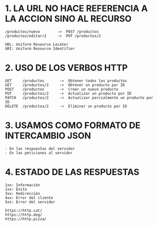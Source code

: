 # 1. LA URL NO HACE REFERENCIA A LA ACCION SINO AL RECURSO

    /productos/nuevo        ->  POST /productos
    /productos/editar/2     ->  PUT /productos/2

    URL: Uniform Resource Locator
    URI: Uniform Resource Identifier

# 2. USO DE LOS VERBOS HTTP

    GET     /productos       ->  Obtener todos los productos
    GET     /productos/2     ->  Obtener un producto por ID
    POST    /productos       ->  Crear un nuevo producto
    PUT     /productos/2     ->  Actualizar un producto por ID
    PATCH   /productos/2     ->  Actualizar parcialmente un producto por ID
    DELETE  /productos/2     ->  Eliminar un producto por ID

# 3. USAMOS COMO FORMATO DE INTERCAMBIO JSON
    - En las respuestas del servidor
    - En las peticiones al servidor

# 4. ESTADO DE LAS RESPUESTAS

    1xx: Información
    2xx: Éxito
    3xx: Redirección
    4xx: Error del cliente
    5xx: Error del servidor

    https://http.cat/
    https://http.dog/
    https://http.pizza/